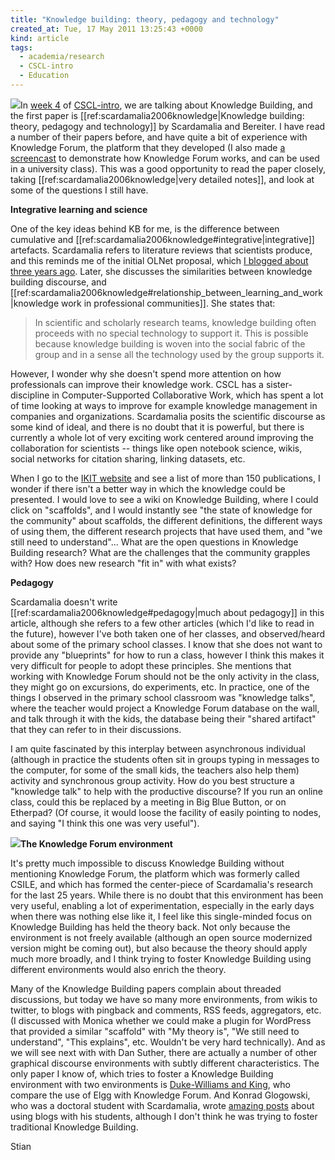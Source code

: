 ```yaml
---
title: "Knowledge building: theory, pedagogy and technology"
created_at: Tue, 17 May 2011 13:25:43 +0000
kind: article
tags:
  - academia/research
  - CSCL-intro
  - Education
---
```


![](http://webkf.fse.ulaval.ca:8080/image/knowledge_forum_panel.jpg)In
[week
4](http://new.p2pu.org/en/groups/introduction-to-the-field-of-computer-supported-co/content/wk-4-knowledge-building/)
of [CSCL-intro](http://bit.ly/cscl-intro), we are talking about
Knowledge Building, and the first paper is
[[ref:scardamalia2006knowledge|Knowledge building: theory, pedagogy and
technology]] by Scardamalia and Bereiter. I have read a number of their
papers before, and have quite a bit of experience with Knowledge Forum,
the platform that they developed (I also made [a
screencast](http://vimeo.com/17143638) to demonstrate how Knowledge
Forum works, and can be used in a university class). This was a good
opportunity to read the paper closely, taking
[[ref:scardamalia2006knowledge|very detailed notes]], and look at some
of the questions I still have.

**Integrative learning and science**

One of the key ideas behind KB for me, is the difference between
cumulative and [[ref:scardamalia2006knowledge\#integrative|integrative]]
artefacts. Scardamalia refers to literature reviews that scientists
produce, and this reminds me of the initial OLNet proposal, which [I
blogged about three years
ago](http://reganmian.net/blog/2008/08/01/very-exciting-new-initiative-to-organize-research-around-open-education/).
Later, she discusses the similarities between knowledge building
discourse, and
[[ref:scardamalia2006knowledge\#relationship\_between\_learning\_and\_work|knowledge
work in professional communities]]. She states that:

> In scientific and scholarly research teams, knowledge building often
> proceeds with no special technology to support it. This is possible
> because knowledge building is woven into the social fabric of the
> group and in a sense all the technology used by the group supports it.

However, I wonder why she doesn't spend more attention on how
professionals can improve their knowledge work. CSCL has a
sister-discipline in Computer-Supported Collaborative Work, which has
spent a lot of time looking at ways to improve for example knowledge
management in companies and organizations. Scardamalia posits the
scientific discourse as some kind of ideal, and there is no doubt that
it is powerful, but there is currently a whole lot of very exciting work
centered around improving the collaboration for scientists -- things
like open notebook science, wikis, social networks for citation sharing,
linking datasets, etc.

When I go to the [IKIT website](http://ikit.org/resources.html) and see
a list of more than 150 publications, I wonder if there isn't a better
way in which the knowledge could be presented. I would love to see a
wiki on Knowledge Building, where I could click on "scaffolds", and I
would instantly see "the state of knowledge for the community" about
scaffolds, the different definitions, the different ways of using them,
the different research projects that have used them, and "we still need
to understand"... What are the open questions in Knowledge Building
research? What are the challenges that the community grapples with? How
does new research "fit in" with what exists?

**Pedagogy**

Scardamalia doesn't write [[ref:scardamalia2006knowledge\#pedagogy|much
about pedagogy]] in this article, although she refers to a few other
articles (which I'd like to read in the future), however I've both taken
one of her classes, and observed/heard about some of the primary school
classes. I know that she does not want to provide any "blueprints" for
how to run a class, however I think this makes it very difficult for
people to adopt these principles. She mentions that working with
Knowledge Forum should not be the only activity in the class, they might
go on excursions, do experiments, etc. In practice, one of the things I
observed in the primary school classroom was "knowledge talks", where
the teacher would project a Knowledge Forum database on the wall, and
talk through it with the kids, the database being their "shared
artifact" that they can refer to in their discussions.

I am quite fascinated by this interplay between asynchronous individual
(although in practice the students often sit in groups typing in
messages to the computer, for some of the small kids, the teachers also
help them) activity and synchronous group activity. How do you best
structure a "knowledge talk" to help with the productive discourse? If
you run an online class, could this be replaced by a meeting in Big Blue
Button, or on Etherpad? (Of course, it would loose the facility of
easily pointing to nodes, and saying "I think this one was very
useful").

**![](http://vdc.cet.edu/images/image001DP11.jpg)The Knowledge Forum
environment**

It's pretty much impossible to discuss Knowledge Building without
mentioning Knowledge Forum, the platform which was formerly called
CSILE, and which has formed the center-piece of Scardamalia's research
for the last 25 years. While there is no doubt that this environment has
been very useful, enabling a lot of experimentation, especially in the
early days when there was nothing else like it, I feel like this
single-minded focus on Knowledge Building has held the theory back. Not
only because the environment is not freely available (although an open
source modernized version might be coming out), but also because the
theory should apply much more broadly, and I think trying to foster
Knowledge Building using different environments would also enrich the
theory.

Many of the Knowledge Building papers complain about threaded
discussions, but today we have so many more environments, from wikis to
twitter, to blogs with pingback and comments, RSS feeds, aggregators,
etc. (I discussed with Monica whether we could make a plugin for
WordPress that provided a similar "scaffold" with "My theory is", "We
still need to understand", "This explains", etc. Wouldn't be very hard
technically). And as we will see next with with Dan Suther, there are
actually a number of other graphical discourse environments with subtly
different characteristics. The only paper I know of, which tries to
foster a Knowledge Building environment with two environments
is [Duke-Williams and
King](http://userweb.port.ac.uk/~kingt/research/OUTLINE%20PAPER-v7.pdf),
who compare the use of Elgg with Knowledge Forum. And Konrad Glogowski,
who was a doctoral student with Scardamalia, wrote [amazing
posts](http://www.teachandlearn.ca/blog/2007/07/30/instructional-scaffolding/)
about using blogs with his students, although I don't think he was
trying to foster traditional Knowledge Building.

Stian
